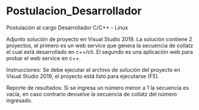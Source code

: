 # Postulacion_Desarrollador
Postulación al cargo Desarrollador C/C++ - Linux

Adjunto solución de proyecto en Visual Studio 2019.
La solución contiene 2 proyectos, el primero es un web service que genera la secuencia de collatz el cual está desarrollado en c++/cli.
El segundo es una aplicación web para probar el web service en c++.

Instrucciones:
Se debe ejecutar el archivo de solución del proyecto en Visual Studio 2019, el proyecto está listo para ejecutarse (F5).

Reporte de resultados:
Si se ingresa un número menor a 1 la secuencia es vacía, en caso contrario devuelve la secuencia de collatz del número ingresado.


